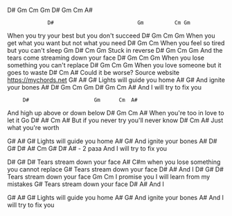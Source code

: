 D# Gm Cm Gm
D# Gm Cm  A#

                 D#                           Gm          Cm Gm
When you try your best but you don't succeed
                 D#                             Gm                Cm Gm
When you get what you want but not what you need
                 D#              Gm               Cm
When you feel so tired but you can't sleep
Gm            D# Cm Gm
Stuck in reverse
               D#                            Gm           Cm Gm
And the tears come streaming down your face
                D#                    Gm            Cm Gm
When you lose something you can't replace
                 D#                          Gm         Cm Gm
When you love someone but it goes to waste
                     D# Cm A#
Could it be worse?
Source website https://mychords.net
G#             A#           G#
Lights will guide you home
                A#      G#
And ignite your bones
               A#              D# Gm Cm Gm D# Gm Cm A#
And I will try to fix you


         D#                     Gm      Cm  A#
And high up above or down below
                    D#               Gm    Cm  A#
When you're too in love to let it Go
                 D#                 A#       Cm  A#
But if you never try you'll never know
                           D# Cm A#
Just what you're worth

G#             A#           G#
Lights will guide you home
                A#      G#
And ignite your bones
               A#              D# G# D# A# Cm G# D# A# - 2 раза
And I will try to fix you

D#       G#                      D#
Tears stream down your face
                                        A#                      C#m
when you lose something you cannot replace
             G#
Tears stream down your face
D# A#
And I
D#         G#                    D#
Tears stream down your face
                                Gm                           Cm
I promise you I will learn from my mistakes
             G#
Tears stream down your face
 D# A#
And I

G#             A#           G#
Lights will guide you home
                A#      G#
And ignite your bones
               A#
And I will try to fix you
